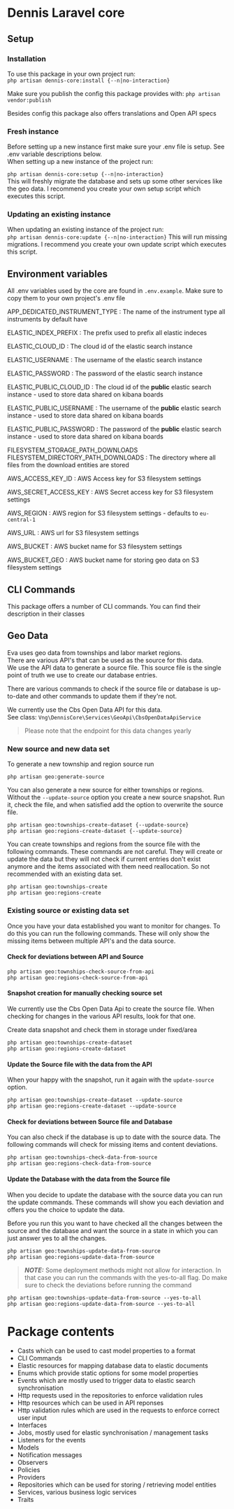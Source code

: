 # Dennis Laravel core

## Setup

### Installation
To use this package in your own project run:\
`php artisan dennis-core:install {--n|no-interaction}`

Make sure you publish the config this package provides with:
`php artisan vendor:publish`

Besides config this package also offers translations and Open API specs

### Fresh instance
Before setting up a new instance first make sure your .env file is setup. See .env
variable descriptions below.\
When setting up a new instance of the project run:

`php artisan dennis-core:setup {--n|no-interaction}`\
This will freshly migrate the database and sets up some other services like the geo data.
I recommend you create your own setup script which executes this script.

### Updating an existing instance
When updating an existing instance of the project run:\
`php artisan dennis-core:update {--n|no-interaction}`
This will run missing migrations.
I recommend you create your own update script which executes this script.

## Environment variables
All .env variables used by the core are found in `.env.example`. 
Make sure to copy them to your own project's .env file

APP_DEDICATED_INSTRUMENT_TYPE
: The name of the instrument type all instruments by default have

ELASTIC_INDEX_PREFIX
: The prefix used to prefix all elastic indeces

ELASTIC_CLOUD_ID
: The cloud id of the elastic search instance

ELASTIC_USERNAME
: The username of the elastic search instance

ELASTIC_PASSWORD
: The password of the elastic search instance

ELASTIC_PUBLIC_CLOUD_ID
: The cloud id of the **public** elastic search instance - used to store data shared on kibana boards

ELASTIC_PUBLIC_USERNAME
: The username of the **public** elastic search instance - used to store data shared on kibana boards

ELASTIC_PUBLIC_PASSWORD
: The password of the **public** elastic search instance - used to store data shared on kibana boards

FILESYSTEM_STORAGE_PATH_DOWNLOADS
FILESYSTEM_DIRECTORY_PATH_DOWNLOADS
: The directory where all files from the download entities are stored

AWS_ACCESS_KEY_ID
: AWS Access key for S3 filesystem settings

AWS_SECRET_ACCESS_KEY
: AWS Secret access key for S3 filesystem settings

AWS_REGION
: AWS region for S3 filesystem settings - defaults to `eu-central-1`

AWS_URL
: AWS url for S3 filesystem settings

AWS_BUCKET
: AWS bucket name for S3 filesystem settings

AWS_BUCKET_GEO
: AWS bucket name for storing geo data on S3 filesystem settings


## CLI Commands
This package offers a number of CLI commands. You can find their description in
their classes


## Geo Data
Eva uses geo data from townships and labor market regions.\
There are various API's that can be used as the source for this data.\
We use the API data to generate a source file. This source file is the
single point of truth we use to create our database entries.

There are various commands to check if the source file or database is up-to-date
and other commands to update them if they're not.

We currently use the Cbs Open Data API for this data. \
See class: `Vng\DennisCore\Services\GeoApi\CbsOpenDataApiService`
> Please note that the endpoint for this data changes yearly

### New source and new data set
To generate a new township and region source run

```
php artisan geo:generate-source
```

You can also generate a new source for either townships or regions.
Without the `--update-source` option you create a new source snapshot.
Run it, check the file, and when satisfied add the option to overwrite
the source file.

```
php artisan geo:townships-create-dataset {--update-source}
php artisan geo:regions-create-dataset {--update-source}
```

You can create townships and regions from the source file with the following
commands. These commands are not careful. They will create or update the data
but they will not check if current entries don't exist anymore and the items
associated with them need reallocation.
So not recommended with an existing data set.

```
php artisan geo:townships-create 
php artisan geo:regions-create 
```


### Existing source or existing data set
Once you have your data established you want to monitor for changes.
To do this you can run the following commands. These will only show
the missing items between multiple API's and the data source.

#### Check for deviations between API and Source
```
php artisan geo:townships-check-source-from-api
php artisan geo:regions-check-source-from-api
``` 

#### Snapshot creation for manually checking source set
We currently use the Cbs Open Data Api to create the source file.
When checking for changes in the various API results, look for that one.

Create data snapshot and check them in storage under fixed/area
```
php artisan geo:townships-create-dataset
php artisan geo:regions-create-dataset
```

#### Update the Source file with the data from the API
When your happy with the snapshot, run it again with the `update-source`
option.
```
php artisan geo:townships-create-dataset --update-source
php artisan geo:regions-create-dataset --update-source
```

#### Check for deviations between Source file and Database
You can also check if the database is up to date with the source data.
The following commands will check for missing items and content
deviations.

```
php artisan geo:townships-check-data-from-source
php artisan geo:regions-check-data-from-source
```

#### Update the Database with the data from the Source file
When you decide to update the database with the source data you can run
the update commands. These commands will show you each deviation and
offers you the choice to update the data.

Before you run this you want to have checked all the changes between the
source and the database and want the source in a state in which you can
just answer yes to all the changes.

```
php artisan geo:townships-update-data-from-source
php artisan geo:regions-update-data-from-source
```

> **_NOTE:_** Some deployment methods might not allow for interaction. In that
case you can run the commands with the yes-to-all flag. Do make sure to
check the deviations before running the command

```
php artisan geo:townships-update-data-from-source --yes-to-all
php artisan geo:regions-update-data-from-source --yes-to-all
```

# Package contents

- Casts which can be used to cast model properties to a format
- CLI Commands
- Elastic resources for mapping database data to elastic documents
- Enums which provide static options for some model properties
- Events which are mostly used to trigger data to elastic search synchronisation
- Http requests used in the repositories to enforce validation rules
- Http resources which can be used in API reponses
- Http validation rules which are used in the requests to enforce correct user input
- Interfaces
- Jobs, mostly used for elastic synchronisation / management tasks
- Listeners for the events
- Models
- Notification messages
- Observers
- Policies
- Providers
- Repositories which can be used for storing / retrieving model entities
- Services, various business logic services
- Traits